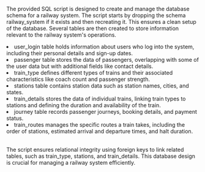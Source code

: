 The provided SQL script is designed to create and manage the database schema for a railway system. The script starts by dropping the schema railway_system if it exists and then recreating it. This ensures a clean setup of the database. Several tables are then created to store information relevant to the railway system's operations.
<br>

<li>user_login table holds information about users who log into the system, including their personal details and sign-up dates.</li>
<li>passenger table stores the data of passengers, overlapping with some of the user data but with additional fields like contact details.</li>
<li>train_type defines different types of trains and their associated characteristics like coach count and passenger strength.</li>
<li>stations table contains station data such as station names, cities, and states.</li>
<li>train_details stores the data of individual trains, linking train types to stations and defining the duration and availability of the train.</li>
<li>journey table records passenger journeys, booking details, and payment status.</li>
<li>train_routes manages the specific routes a train takes, including the order of stations, estimated arrival and departure times, and halt duration.</li>
<br>

The script ensures relational integrity using foreign keys to link related tables, such as train_type, stations, and train_details. This database design is crucial for managing a railway system efficiently.
